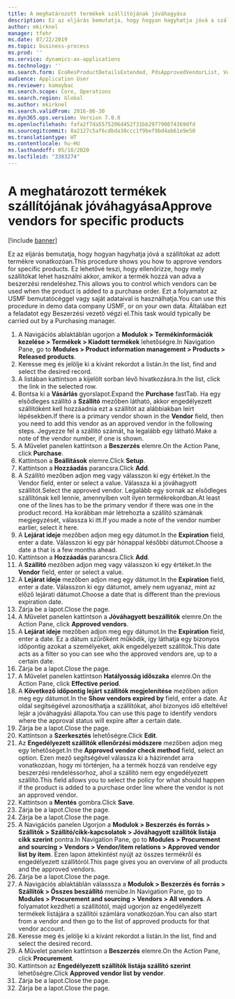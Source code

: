 ```yaml
---
title: A meghatározott termékek szállítójának jóváhagyása
description: Ez az eljárás bemutatja, hogy hogyan hagyhatja jóvá a szállítókat az adott termékre vonatkozóan.
author: mkirknel
manager: tfehr
ms.date: 07/22/2019
ms.topic: business-process
ms.prod: ''
ms.service: dynamics-ax-applications
ms.technology: ''
ms.search.form: EcoResProductDetailsExtended, PdsApprovedVendorList, VendTable
audience: Application User
ms.reviewer: kamaybac
ms.search.scope: Core, Operations
ms.search.region: Global
ms.author: mkirknel
ms.search.validFrom: 2016-06-30
ms.dyn365.ops.version: Version 7.0.0
ms.openlocfilehash: fafa2f7da5575206d452f31bb297790874369dfd
ms.sourcegitcommit: 8a2127c5af6cdbda30ccc1f9bef9bd4ab61e9e50
ms.translationtype: HT
ms.contentlocale: hu-HU
ms.lasthandoff: 05/18/2020
ms.locfileid: "3383274"
---
```

# <a name="approve-vendors-for-specific-products"></a><span data-ttu-id="53d49-103">A meghatározott termékek szállítójának jóváhagyása</span><span class="sxs-lookup"><span data-stu-id="53d49-103">Approve vendors for specific products</span></span>

[!include [banner](../../includes/banner.md)]

<span data-ttu-id="53d49-104">Ez az eljárás bemutatja, hogy hogyan hagyhatja jóvá a szállítókat az adott termékre vonatkozóan.</span><span class="sxs-lookup"><span data-stu-id="53d49-104">This procedure shows you how to approve vendors for specific products.</span></span> <span data-ttu-id="53d49-105">Ez lehetővé teszi, hogy ellenőrizze, hogy mely szállítókat lehet használni akkor, amikor a termék hozzá van adva a beszerzési rendeléshez.</span><span class="sxs-lookup"><span data-stu-id="53d49-105">This allows you to control which vendors can be used when the product is added to a purchase order.</span></span> <span data-ttu-id="53d49-106">Ezt a folyamatot az USMF bemutatócéggel vagy saját adataival is használhatja.</span><span class="sxs-lookup"><span data-stu-id="53d49-106">You can use this procedure in demo data company USMF, or on your own data.</span></span> <span data-ttu-id="53d49-107">Általában ezt a feladatot egy Beszerzési vezető végzi el.</span><span class="sxs-lookup"><span data-stu-id="53d49-107">This task would typically be carried out by a Purchasing manager.</span></span>

1. <span data-ttu-id="53d49-108">A Navigációs ablaktáblán ugorjon a **Modulok > Termékinformációk kezelése > Termékek > Kiadott termékek** lehetőségre.</span><span class="sxs-lookup"><span data-stu-id="53d49-108">In Navigation Pane, go to **Modules > Product information management > Products > Released products**.</span></span>
2. <span data-ttu-id="53d49-109">Keresse meg és jelölje ki a kívánt rekordot a listán.</span><span class="sxs-lookup"><span data-stu-id="53d49-109">In the list, find and select the desired record.</span></span>
3. <span data-ttu-id="53d49-110">A listában kattintson a kijelölt sorban lévő hivatkozásra.</span><span class="sxs-lookup"><span data-stu-id="53d49-110">In the list, click the link in the selected row.</span></span>
4. <span data-ttu-id="53d49-111">Bontsa ki a **Vásárlás** gyorslapot.</span><span class="sxs-lookup"><span data-stu-id="53d49-111">Expand the **Purchase** fastTab.</span></span> <span data-ttu-id="53d49-112">Ha egy elsődleges szállító a **Szállító** mezőben látható, akkor engedélyezett szállítóként kell hozzáadnia ezt a szállítót az alábbiakban leírt lépésekben.</span><span class="sxs-lookup"><span data-stu-id="53d49-112">If there is a primary vendor shown in the **Vendor** field, then you need to add this vendor as an approved vendor in the following steps.</span></span> <span data-ttu-id="53d49-113">Jegyezze fel a szállító számát, ha legalább egy látható.</span><span class="sxs-lookup"><span data-stu-id="53d49-113">Make a note of the vendor number, if one is shown.</span></span>  
5. <span data-ttu-id="53d49-114">A Művelet panelen kattintson a **Beszerzés** elemre.</span><span class="sxs-lookup"><span data-stu-id="53d49-114">On the Action Pane, click **Purchase**.</span></span>
6. <span data-ttu-id="53d49-115">Kattintson a **Beállítások** elemre.</span><span class="sxs-lookup"><span data-stu-id="53d49-115">Click **Setup**.</span></span>
7. <span data-ttu-id="53d49-116">Kattintson a **Hozzáadás** parancsra.</span><span class="sxs-lookup"><span data-stu-id="53d49-116">Click **Add**.</span></span>
8. <span data-ttu-id="53d49-117">A Szállító mezőben adjon meg vagy válasszon ki egy értéket.</span><span class="sxs-lookup"><span data-stu-id="53d49-117">In the Vendor field, enter or select a value.</span></span> <span data-ttu-id="53d49-118">Válassza ki a jóváhagyott szállítót.</span><span class="sxs-lookup"><span data-stu-id="53d49-118">Select the approved vendor.</span></span> <span data-ttu-id="53d49-119">Legalább egy sornak az elsődleges szállítónak kell lennie, amennyiben volt ilyen termékrekordban.</span><span class="sxs-lookup"><span data-stu-id="53d49-119">At least one of the lines has to be the primary vendor if there was one in the product record.</span></span> <span data-ttu-id="53d49-120">Ha korábban már létrehozta a szállító számának megjegyzését, válassza ki itt.</span><span class="sxs-lookup"><span data-stu-id="53d49-120">If you made a note of the vendor number earlier, select it here.</span></span>  
9. <span data-ttu-id="53d49-121">A **Lejárat ideje** mezőben adjon meg egy dátumot.</span><span class="sxs-lookup"><span data-stu-id="53d49-121">In the **Expiration** field, enter a date.</span></span> <span data-ttu-id="53d49-122">Válasszon ki egy pár hónappal későbbi dátumot.</span><span class="sxs-lookup"><span data-stu-id="53d49-122">Choose a date a that is a few months ahead.</span></span>  
10. <span data-ttu-id="53d49-123">Kattintson a **Hozzáadás** parancsra.</span><span class="sxs-lookup"><span data-stu-id="53d49-123">Click **Add**.</span></span>
11. <span data-ttu-id="53d49-124">A **Szállító** mezőben adjon meg vagy válasszon ki egy értéket.</span><span class="sxs-lookup"><span data-stu-id="53d49-124">In the **Vendor** field, enter or select a value.</span></span>
12. <span data-ttu-id="53d49-125">A **Lejárat ideje** mezőben adjon meg egy dátumot.</span><span class="sxs-lookup"><span data-stu-id="53d49-125">In the **Expiration** field, enter a date.</span></span> <span data-ttu-id="53d49-126">Válasszon ki egy dátumot, amely nem ugyanaz, mint az előző lejárati dátumot.</span><span class="sxs-lookup"><span data-stu-id="53d49-126">Choose a date that is different than the previous expiration date.</span></span>  
13. <span data-ttu-id="53d49-127">Zárja be a lapot.</span><span class="sxs-lookup"><span data-stu-id="53d49-127">Close the page.</span></span>
14. <span data-ttu-id="53d49-128">A Művelet panelen kattintson a **Jóváhagyott beszállítók** elemre.</span><span class="sxs-lookup"><span data-stu-id="53d49-128">On the Action Pane, click **Approved vendors**.</span></span>
15. <span data-ttu-id="53d49-129">A **Lejárat ideje** mezőben adjon meg egy dátumot.</span><span class="sxs-lookup"><span data-stu-id="53d49-129">In the **Expiration** field, enter a date.</span></span> <span data-ttu-id="53d49-130">Ez a dátum szűrőként működik, így láthatja egy bizonyos időpontig azokat a személyeket, akik engedélyezett szállítók.</span><span class="sxs-lookup"><span data-stu-id="53d49-130">This date acts as a filter so you can see who the approved vendors are, up to a certain date.</span></span>  
16. <span data-ttu-id="53d49-131">Zárja be a lapot.</span><span class="sxs-lookup"><span data-stu-id="53d49-131">Close the page.</span></span>
17. <span data-ttu-id="53d49-132">A Művelet panelen kattintson **Hatályosság időszaka** elemre.</span><span class="sxs-lookup"><span data-stu-id="53d49-132">On the Action Pane, click **Effective period**.</span></span>
18. <span data-ttu-id="53d49-133">A **Következő időpontig lejárt szállítók megjelenítése** mezőben adjon meg egy dátumot.</span><span class="sxs-lookup"><span data-stu-id="53d49-133">In the **Show vendors expired by** field, enter a date.</span></span> <span data-ttu-id="53d49-134">Az oldal segítségével azonosíthatja a szállítókat, ahol bizonyos idő elteltével lejár a jóváhagyási állapota.</span><span class="sxs-lookup"><span data-stu-id="53d49-134">You can use this page to identify vendors where the approval status will expire after a certain date.</span></span>  
19. <span data-ttu-id="53d49-135">Zárja be a lapot.</span><span class="sxs-lookup"><span data-stu-id="53d49-135">Close the page.</span></span>
20. <span data-ttu-id="53d49-136">Kattintson a **Szerkesztés** lehetőségre.</span><span class="sxs-lookup"><span data-stu-id="53d49-136">Click **Edit**.</span></span>
21. <span data-ttu-id="53d49-137">Az **Engedélyezett szállítók ellenőrzési módszere** mezőben adjon meg egy lehetőséget.</span><span class="sxs-lookup"><span data-stu-id="53d49-137">In the **Approved vendor check method** field, select an option.</span></span> <span data-ttu-id="53d49-138">Ezen mező segítségével válassza ki a házirendet arra vonatkozóan, hogy mi történjen, ha a termék hozzá van rendelve egy beszerzési rendeléssorhoz, ahol a szállító nem egy engedélyezett szállító.</span><span class="sxs-lookup"><span data-stu-id="53d49-138">This field allows you to select the policy for what should happen if the product is added to a purchase order line where the vendor is not an approved vendor.</span></span>  
22. <span data-ttu-id="53d49-139">Kattintson a **Mentés** gombra.</span><span class="sxs-lookup"><span data-stu-id="53d49-139">Click **Save**.</span></span>
23. <span data-ttu-id="53d49-140">Zárja be a lapot.</span><span class="sxs-lookup"><span data-stu-id="53d49-140">Close the page.</span></span>
24. <span data-ttu-id="53d49-141">Zárja be a lapot.</span><span class="sxs-lookup"><span data-stu-id="53d49-141">Close the page.</span></span>
25. <span data-ttu-id="53d49-142">A Navigációs panelen Ugorjon a **Modulok > Beszerzés és forrás > Szállítók > Szállító/cikk-kapcsolatok > Jóváhagyott szállítók listája cikk szerint** pontra.</span><span class="sxs-lookup"><span data-stu-id="53d49-142">In Navigation Pane, go to **Modules > Procurement and sourcing > Vendors > Vendor/item relations > Approved vendor list by item**.</span></span> <span data-ttu-id="53d49-143">Ezen lapon áttekintést nyújt az összes termékről és engedélyezett szállítóról.</span><span class="sxs-lookup"><span data-stu-id="53d49-143">This page gives you an overview of all products and the approved vendors.</span></span>  
26. <span data-ttu-id="53d49-144">Zárja be a lapot.</span><span class="sxs-lookup"><span data-stu-id="53d49-144">Close the page.</span></span>
27. <span data-ttu-id="53d49-145">A Navigációs ablaktáblán válasssza a **Modulok > Beszerzés és forrás > Szállítók > Összes beszállító** menübe.</span><span class="sxs-lookup"><span data-stu-id="53d49-145">In Navigation Pane, go to **Modules > Procurement and sourcing > Vendors > All vendors**.</span></span> <span data-ttu-id="53d49-146">A folyamatot kezdheti a szállítótól, majd ugorjon az engedélyezett termékek listájára a szállítói számlára vonatkozóan.</span><span class="sxs-lookup"><span data-stu-id="53d49-146">You can also start from a vendor and then go to the list of approved products for that vendor account.</span></span>  
28. <span data-ttu-id="53d49-147">Keresse meg és jelölje ki a kívánt rekordot a listán.</span><span class="sxs-lookup"><span data-stu-id="53d49-147">In the list, find and select the desired record.</span></span>
29. <span data-ttu-id="53d49-148">A Művelet panelen kattintson a **Beszerzés** elemre.</span><span class="sxs-lookup"><span data-stu-id="53d49-148">On the Action Pane, click **Procurement**.</span></span>
30. <span data-ttu-id="53d49-149">Kattintson az **Engedélyezett szállítók listája szállító szerint** lehetőségre.</span><span class="sxs-lookup"><span data-stu-id="53d49-149">Click **Approved vendor list by vendor**.</span></span>
31. <span data-ttu-id="53d49-150">Zárja be a lapot.</span><span class="sxs-lookup"><span data-stu-id="53d49-150">Close the page.</span></span>
32. <span data-ttu-id="53d49-151">Zárja be a lapot.</span><span class="sxs-lookup"><span data-stu-id="53d49-151">Close the page.</span></span>

